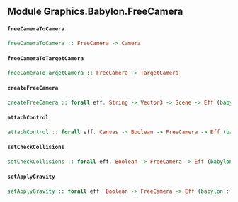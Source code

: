 ## Module Graphics.Babylon.FreeCamera

#### `freeCameraToCamera`

``` purescript
freeCameraToCamera :: FreeCamera -> Camera
```

#### `freeCameraToTargetCamera`

``` purescript
freeCameraToTargetCamera :: FreeCamera -> TargetCamera
```

#### `createFreeCamera`

``` purescript
createFreeCamera :: forall eff. String -> Vector3 -> Scene -> Eff (babylon :: BABYLON | eff) FreeCamera
```

#### `attachControl`

``` purescript
attachControl :: forall eff. Canvas -> Boolean -> FreeCamera -> Eff (babylon :: BABYLON | eff) Unit
```

#### `setCheckCollisions`

``` purescript
setCheckCollisions :: forall eff. Boolean -> FreeCamera -> Eff (babylon :: BABYLON | eff) Unit
```

#### `setApplyGravity`

``` purescript
setApplyGravity :: forall eff. Boolean -> FreeCamera -> Eff (babylon :: BABYLON | eff) Unit
```


